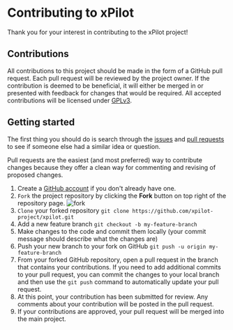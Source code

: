 # Contributing to xPilot
Thank you for your interest in contributing to the xPilot project!

## Contributions
All contributions to this project should be made in the form of a GitHub pull request. Each pull request will be reviewed by the project owner. If the contribution is deemed to be beneficial, it will either be merged in or presented with feedback for changes that would be required. All accepted contributions will be licensed under [GPLv3](LICENSE).

## Getting started
The first thing you should do is search through the [issues](https://github.com/xpilot-project/xpilot/issues) and [pull requests](https://github.com/xpilot-project/xpilot/pulls) to see if someone else had a similar idea or question.

Pull requests are the easiest (and most preferred) way to contribute changes because they offer a clean way for commenting and revising of proposed changes.

1. Create a  [GitHub account](https://github.com/join) if you don't already have one.
2. `Fork` the project repository by clicking the **Fork** button on top right of the repository page. ![fork](https://help.github.com/assets/images/help/repository/fork_button.jpg) 
3. `Clone` your forked repository `git clone https://github.com/xpilot-project/xpilot.git`
4. Add a new feature branch `git checkout -b my-feature-branch`
5. Make changes to the code and commit them locally (your commit message should describe what the changes are)
6. Push your new branch to your fork on GitHub `git push -u origin my-feature-branch`
7. From your forked GitHub repository, open a pull request in the branch that contains your contributions. If you need to add additional commits to your pull request, you can commit the changes to your local branch and then use the `git push` command to automatically update your pull request.
8. At this point, your contribution has been submitted for review. Any comments about your contribution will be posted in the pull request.
9. If your contributions are approved, your pull request will be merged into the main project.
